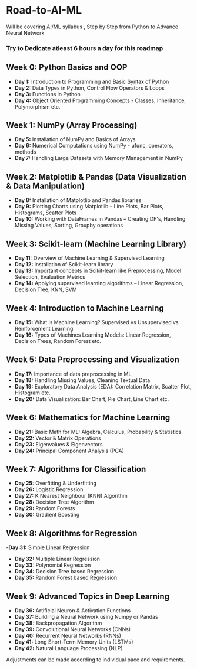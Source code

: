 # Road-to-AI-ML
Will be covering AI/ML syllabus , Step by Step from Python to Advance Neural Network 
### Try to Dedicate atleast 6 hours a day  for this roadmap


## Week 0: Python Basics and OOP
- **Day 1:** Introduction to Programming and Basic Syntax of Python
- **Day 2:** Data Types in Python, Control Flow Operators & Loops
- **Day 3:** Functions in Python
- **Day 4:** Object Oriented Programming Concepts - Classes, Inheritance, Polymorphism etc.

## Week 1: NumPy (Array Processing)
- **Day 5:** Installation of NumPy and Basics of Arrays
- **Day 6:** Numerical Computations using NumPy - ufunc, operators, methods
- **Day 7:** Handling Large Datasets with Memory Management in NumPy

## Week 2: Matplotlib & Pandas (Data Visualization & Data Manipulation)
- **Day 8:** Installation of Matplotlib and Pandas libraries
- **Day 9:** Plotting Charts using Matplotlib – Line Plots, Bar Plots, Histograms, Scatter Plots
- **Day 10:** Working with DataFrames in Pandas – Creating DF's, Handling Missing Values, Sorting, Groupby operations

## Week 3: Scikit-learn (Machine Learning Library)
- **Day 11:** Overview of Machine Learning & Supervised Learning
- **Day 12:** Installation of Scikit-learn library
- **Day 13:** Important concepts in Scikit-learn like Preprocessing, Model Selection, Evaluation Metrics
- **Day 14:** Applying supervised learning algorithms – Linear Regression, Decision Tree, KNN, SVM

## Week 4: Introduction to Machine Learning
- **Day 15:** What is Machine Learning? Supervised vs Unsupervised vs Reinforcement Learning
- **Day 16:** Types of Machines Learning Models: Linear Regression, Decision Trees, Random Forest etc.

## Week 5: Data Preprocessing and Visualization
- **Day 17:** Importance of data preprocessing in ML
- **Day 18:** Handling Missing Values, Cleaning Textual Data
- **Day 19:** Exploratory Data Analysis (EDA): Correlation Matrix, Scatter Plot, Histogram etc.
- **Day 20:** Data Visualization: Bar Chart, Pie Chart, Line Chart etc.

## Week 6: Mathematics for Machine Learning
- **Day 21:** Basic Math for ML: Algebra, Calculus, Probability & Statistics
- **Day 22:** Vector & Matrix Operations
- **Day 23:** Eigenvalues & Eigenvectors
- **Day 24:** Principal Component Analysis (PCA)

## Week 7: Algorithms for Classification
- **Day 25:** Overfitting & Underfitting
- **Day 26:** Logistic Regression
- **Day 27:** K Nearest Neighbour (KNN) Algorithm
- **Day 28:** Decision Tree Algorithm
- **Day 29:** Random Forests
- **Day 30:** Gradient Boosting

## Week 8: Algorithms for Regression
-**Day 31:** Simple Linear Regression
- **Day 32:** Multiple Linear Regression
- **Day 33:** Polynomial Regression
- **Day 34:** Decision Tree based Regression
- **Day 35:** Random Forest based Regression

## Week 9: Advanced Topics in Deep Learning
- **Day 36:** Artificial Neuron & Activation Functions
- **Day 37:** Building a Neural Network using Numpy or Pandas
- **Day 38:** Backpropagation Algorithm
- **Day 39:** Convolutional Neural Networks (CNNs)
- **Day 40:** Recurrent Neural Networks (RNNs)
- **Day 41:** Long Short-Term Memory Units (LSTMs) 
- **Day 42:** Natural Language Processing (NLP) 

Adjustments can be made according to individual pace and requirements.

